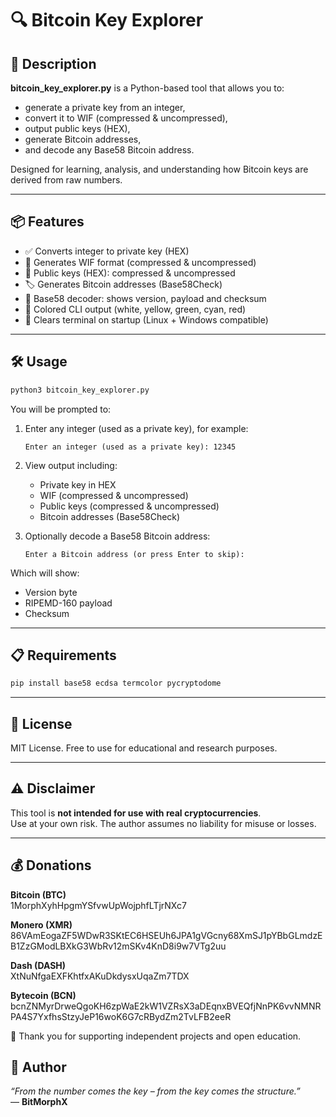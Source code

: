 # 🔍 Bitcoin Key Explorer

## 🧠 Description

**bitcoin_key_explorer.py** is a Python-based tool that allows you to:
- generate a private key from an integer,
- convert it to WIF (compressed & uncompressed),
- output public keys (HEX),
- generate Bitcoin addresses,
- and decode any Base58 Bitcoin address.

Designed for learning, analysis, and understanding how Bitcoin keys are derived from raw numbers.

---

## 📦 Features

- ✅ Converts integer to private key (HEX)
- 🔐 Generates WIF format (compressed & uncompressed)
- 🔎 Public keys (HEX): compressed & uncompressed
- 🏷️ Generates Bitcoin addresses (Base58Check)
- 🧮 Base58 decoder: shows version, payload and checksum
- 🌈 Colored CLI output (white, yellow, green, cyan, red)
- 🧹 Clears terminal on startup (Linux + Windows compatible)

---

## 🛠️ Usage

```bash
python3 bitcoin_key_explorer.py
```

You will be prompted to:

1. Enter any integer (used as a private key), for example:
   ```
   Enter an integer (used as a private key): 12345
   ```

2. View output including:
   - Private key in HEX
   - WIF (compressed & uncompressed)
   - Public keys (compressed & uncompressed)
   - Bitcoin addresses (Base58Check)

3. Optionally decode a Base58 Bitcoin address:
   ```
   Enter a Bitcoin address (or press Enter to skip):
   ```

Which will show:
   - Version byte
   - RIPEMD-160 payload
   - Checksum

---

## 📋 Requirements

```bash
pip install base58 ecdsa termcolor pycryptodome
```

---

## 📄 License

MIT License. Free to use for educational and research purposes.

---

## ⚠️ Disclaimer

This tool is **not intended for use with real cryptocurrencies**.  
Use at your own risk. The author assumes no liability for misuse or losses.

---


## 💰 Donations

**Bitcoin (BTC)**  
1MorphXyhHpgmYSfvwUpWojphfLTjrNXc7

**Monero (XMR)**  
86VAmEogaZF5WDwR3SKtEC6HSEUh6JPA1gVGcny68XmSJ1pYBbGLmdzEB1ZzGModLBXkG3WbRv12mSKv4KnD8i9w7VTg2uu

**Dash (DASH)**  
XtNuNfgaEXFKhtfxAKuDkdysxUqaZm7TDX

**Bytecoin (BCN)**  
bcnZNMyrDrweQgoKH6zpWaE2kW1VZRsX3aDEqnxBVEQfjNnPK6vvNMNRPA4S7YxfhsStzyJeP16woK6G7cRBydZm2TvLFB2eeR

🙏 Thank you for supporting independent projects and open education.


## 👤 Author

*“From the number comes the key – from the key comes the structure.”*  
— **BitMorphX**
